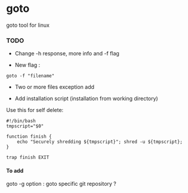 # goto
goto tool for linux

### TODO

* Change -h response, more info and -f flag

* New flag :
```
goto -f "filename"
```
- Two or more files exception add

* Add installation script (installation from working directory)

Use this for self delete:
```
#!/bin/bash
tmpscript="$0"

function finish {
    echo "Securely shredding ${tmpscript}"; shred -u ${tmpscript};
}

trap finish EXIT
```

#### To add

goto -g option : goto specific git repository ?
